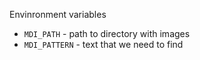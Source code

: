 Envinronment variables

- `MDI_PATH` - path to directory with images
- `MDI_PATTERN` - text that we need to find
